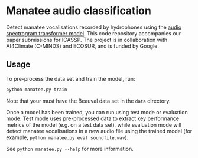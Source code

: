 # Manatee audio classification
Detect manatee vocalisations recorded by hydrophones using the [audio spectrogram transformer model](https://github.com/YuanGongND/ast). This code repository accompanies our paper submissions for ICASSP. The project is in collaboration with AI4Climate (C-MINDS) and ECOSUR, and is funded by Google.

## Usage
To pre-process the data set and train the model, run:
```bash
python manatee.py train
```

Note that your must have the Beauval data set in the `data` directory.

Once a model has been trained, you can run using test mode or evaluation mode. Test mode uses pre-processed data to extract key performance metrics of the model (e.g. on a test data set), while evaluation mode will detect manatee vocalisations in a new audio file using the trained model (for example, `python manatee.py eval soundfile.wav`).

See `python manatee.py --help` for more information.

